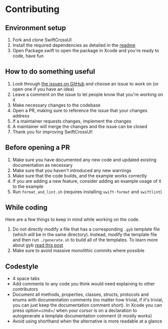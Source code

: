 # Contributing

## Environment setup

1. Fork and clone SwiftCrossUI
2. Install the required dependencies as detailed in the [readme](README.md)
3. Open Package.swift to open the package in Xcode and you're ready to code, have fun

## How to do something useful

1. Look through [the issues on GitHub](https://github.com/stackotter/swift-cross-ui/issues) and
   choose an issue to work on (or open one if you have an idea)
2. Leave a comment on the issue to let people know that you're working on it
3. Make necessary changes to the codebase
4. Open a PR, making sure to reference the issue that your changes address
5. If a maintainer requests changes, implement the changes
6. A maintainer will merge the changes and the issue can be closed
7. Thank you for improving SwiftCrossUI!

## Before opening a PR

1. Make sure you have documented any new code and updated existing documentation as necessary
2. Make sure that you haven't introduced any new warnings
3. Make sure that the code builds, and the example works correctly
4. If you are adding a new feature, consider adding an example usage of it to the example
5. Run `format_and_lint.sh` (requires installing `swift-format` and `swiftlint`)

## While coding

Here are a few things to keep in mind while working on the code.

1. Do not directly modify a file that has a corresponding `.gyb` template file (which will be in the
   same directory). Instead, modify the template file and then run `./generate.sh` to build all of
   the templates. To learn more about gyb [read this post](https://nshipster.com/swift-gyb/)
3. Make sure to avoid massive monolithic commits where possible

## Codestyle

- 4 space tabs
- Add comments to any code you think would need explaining to other contributors
- Document all methods, properties, classes, structs, protocols and enums with documentation
  comments (no matter how trivial, if it's trivial, you can just keep the documentation comment
  short). In Xcode you can press option+cmd+/ when your cursor is on a declaration to autogenerate a
  template documentation comment (it mostly works)
- Avoid using shorthand when the alternative is more readable at a glance
